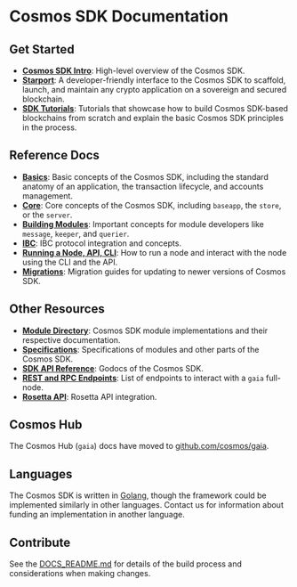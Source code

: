 <!--
layout: homepage
title: Cosmos SDK Documentation
description: Cosmos SDK is the world’s most popular framework for building application-specific blockchains.
sections:
  - title: Introduction
    desc: High-level overview of the Cosmos SDK.
    url: /intro/overview.html
    icon: introduction
  - title: Basics
    desc: Anatomy of a blockchain, transaction lifecycle, accounts and more.
    icon: basics
    url: /basics/app-anatomy.html
  - title: Core Concepts
    desc: Read about the core concepts like baseapp, the store, or the server.
    icon: core
    url: /core/baseapp.html
  - title: Building Modules
    desc: Discover how to build modules for the Cosmos SDK.
    icon: modules
    url: /building-modules/intro.html
  - title: Running a Node
    desc: Running and interacting with nodes using the CLI and API.
    icon: interfaces
    url: /run-node/
  - title: Modules
    desc: Explore existing modules to build your application with.
    icon: specifications
    url: /modules/
stack:
  - title: Cosmos Hub
    desc: The first of thousands of interconnected blockchains on the Cosmos Network.
    color: "#BA3FD9"
    label: hub
    url: http://hub.cosmos.network
  - title: Tendermint Core
    desc: The leading BFT engine for building blockchains, powering Cosmos SDK.
    color: "#00BB00"
    label: core
    url: http://docs.tendermint.com
footer:
  newsletter: false
aside: false
-->

# Cosmos SDK Documentation

## Get Started

- **[Cosmos SDK Intro](./intro/overview.md)**: High-level overview of the Cosmos SDK.
- **[Starport](https://docs.starport.network/)**: A developer-friendly interface to the Cosmos SDK to scaffold, launch, and maintain any crypto application on a sovereign and secured blockchain.
- **[SDK Tutorials](https://tutorials.cosmos.network/)**: Tutorials that showcase how to build Cosmos SDK-based blockchains from scratch and explain the basic Cosmos SDK principles in the process.

## Reference Docs

- **[Basics](./basics/)**: Basic concepts of the Cosmos SDK, including the standard anatomy of an application, the transaction lifecycle, and accounts management.
- **[Core](./core/)**: Core concepts of the Cosmos SDK, including `baseapp`, the `store`, or the `server`.
- **[Building Modules](./building-modules/)**: Important concepts for module developers like `message`, `keeper`, and `querier`.
- **[IBC](./ibc/)**: IBC protocol integration and concepts.
- **[Running a Node, API, CLI](./run-node/)**: How to run a node and interact with the node using the CLI and the API.
- **[Migrations](./migrations/)**: Migration guides for updating to newer versions of Cosmos SDK.

## Other Resources

- **[Module Directory](../x/)**: Cosmos SDK module implementations and their respective documentation.
- **[Specifications](./spec/)**: Specifications of modules and other parts of the Cosmos SDK.
- **[SDK API Reference](https://godoc.org/github.com/cosmos/cosmos-sdk)**: Godocs of the Cosmos SDK.
- **[REST and RPC Endpoints](https://cosmos.network/rpc/)**: List of endpoints to interact with a `gaia` full-node.
- **[Rosetta API](./run-node/rosetta.md)**: Rosetta API integration.

## Cosmos Hub

The Cosmos Hub (`gaia`) docs have moved to [github.com/cosmos/gaia](https://github.com/cosmos/gaia/tree/master/docs).

## Languages

The Cosmos SDK is written in [Golang](https://golang.org/), though the framework could be implemented similarly in other languages. Contact us for information about funding an implementation in another language.

## Contribute

See the [DOCS_README.md](https://github.com/cosmos/cosmos-sdk/blob/master/docs/DOCS_README.md) for details of the build process and considerations when making changes.
